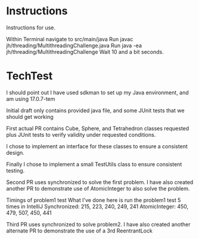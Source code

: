 # Instructions

Instructions for use.

Within Terminal navigate to src/main/java
Run javac jh/threading/MultithreadingChallenge.java
Run java -ea jh/threading/MultithreadingChallenge
Wait 10 and a bit seconds.

# TechTest

I should point out I have used sdkman to set up my Java environment, and am using 17.0.7-tem

Initial draft only contains provided java file, and some JUnit tests that we should get working

First actual PR contains Cube, Sphere, and Tetrahedron classes requested plus JUnit tests to verify validity under requested conditions.

I chose to implement an interface for these classes to ensure a consistent design.

Finally I chose to implement a small TestUtils class to ensure consistent testing.

Second PR uses synchronized to solve the first problem.
I have also created another PR to demonstrate use of AtomicInteger to also solve the problem.

Timings of problem1 test
What I've done here is run the problem1 test 5 times in IntelliJ
Synchronized: 215, 223, 240, 249, 241
AtomicInteger: 450, 479, 507, 450, 441

Third PR uses synchronized to solve problem2.
I have also created another alternate PR to demonstrate the use of a 3rd ReentrantLock

